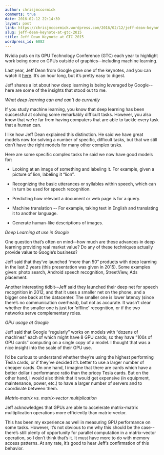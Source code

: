 ```yaml
---
author: chrisjmccormick
comments: true
date: 2016-02-12 22:14:39
layout: post
link: https://chrisjmccormick.wordpress.com/2016/02/12/jeff-dean-keynote-at-gtc-2015/
slug: jeff-dean-keynote-at-gtc-2015
title: Jeff Dean Keynote at GTC 2015
wordpress_id: 6082
---
```


Nvidia puts on its GPU Technology Conference (GTC) each year to highlight work being done on GPUs outside of graphics--including machine learning. 

Last year, Jeff Dean from Google gave one of the keynotes, and you can watch it [here](http://www.gputechconf.com/highlights/2015-replays). It’s an hour long, but it’s pretty easy to digest.

Jeff shares a lot about how deep learning is being leveraged by Google--here are some of the insights that stood out to me.

_What deep learning can and can’t do currently_

If you study machine learning, you know that deep learning has been successful at solving some remarkably difficult tasks. However, you also know that we’re far from having computers that are able to tackle every task that a human can.

I like how Jeff Dean explained this distinction. He said we have great models now for solving a number of specific, difficult tasks, but that we still don’t have the right models for many other complex tasks. 

Here are some specific complex tasks he said we now have good models for:



	
  * Looking at an image of something and labeling it. For example, given a picture of lion, labeling it “lion”. 

	
  * Recognizing the basic utterances or syllables within speech, which can in turn be used for speech recognition.

	
  * Predicting how relevant a document or web page is for a query.

	
  * Machine translation -- For example, taking text in English and translating it to another language. 

	
  * Generate human-like descriptions of images. 


_Deep Learning at use in Google_

One question that’s often on mind--how much are these advances in deep learning providing real market value? Do any of these techniques actually provide value to Google’s business?

Jeff said that they’ve launched “more than 50” products with deep learning in the last 2 years (this presentation was given in 2015). Some examples given: photo search, Android speech recognition, StreetView, Ads placement.

Another interesting tidbit--Jeff said they launched their deep net for speech recognition in 2012, and that it uses a smaller net on the phone, and a bigger one back at the datacenter. The smaller one is lower latency (since there’s no communication overhead), but not as accurate. It wasn’t clear whether the smaller one is just for ‘offline’ recognition, or if the two networks serve complementary roles.

_GPU usage at Google_

Jeff said that Google “regularly” works on models with “dozens of machines” each of which might have 8 GPU cards; so they have “100s of GPU cards” computing on a single copy of a model. I thought that was a nice insight into the scale of their GPU use. 

I’d be curious to understand whether they’re using the highest performing Tesla cards, or if they’ve decided it’s better to use a larger number of cheaper cards. On one hand, I imagine that there are cards which have a better dollar / performance ratio than the pricey Tesla cards. But on the other hand, I would also think that it would get expensive (in equipment, maintenance, power, etc.) to have a larger number of servers and to coordinate between them. 

_Matrix-matrix vs. matrix-vector multiplication_

Jeff acknowledges that GPUs are able to accelerate matrix-matrix multiplication operations more efficiently than matrix-vector. 

This has been my experience as well in measuring GPU performance on some tasks. However, it’s not obvious to me why this should be the case--there’s still plenty of opportunity for parallel computation in a matrix-vector operation, so I don’t think that’s it. It must have more to do with memory access patterns. At any rate, it’s good to hear Jeff’s confirmation of this behavior.
